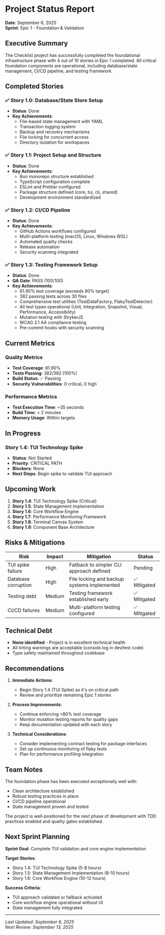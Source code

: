 # Project Status Report

**Date**: September 6, 2025  
**Sprint**: Epic 1 - Foundation & Validation

## Executive Summary

The Checklist project has successfully completed the foundational infrastructure phase with 4 out of 10 stories in Epic 1 completed. All critical foundation components are operational, including database/state management, CI/CD pipeline, and testing framework.

## Completed Stories

### ✅ Story 1.0: Database/State Store Setup
- **Status**: Done
- **Key Achievements**:
  - File-based state management with YAML
  - Transaction logging system
  - Backup and recovery mechanisms
  - File locking for concurrent access
  - Directory isolation for workspaces

### ✅ Story 1.1: Project Setup and Structure
- **Status**: Done
- **Key Achievements**:
  - Bun monorepo structure established
  - TypeScript configuration complete
  - ESLint and Prettier configured
  - Package structure defined (core, tui, cli, shared)
  - Development environment standardized

### ✅ Story 1.2: CI/CD Pipeline
- **Status**: Done
- **Key Achievements**:
  - GitHub Actions workflows configured
  - Multi-platform testing (macOS, Linux, Windows WSL)
  - Automated quality checks
  - Release automation
  - Security scanning integrated

### ✅ Story 1.3: Testing Framework Setup
- **Status**: Done
- **QA Gate**: PASS (100/100)
- **Key Achievements**:
  - 81.90% test coverage (exceeds 80% target)
  - 382 passing tests across 30 files
  - Comprehensive test utilities (TestDataFactory, FlakyTestDetector)
  - All test types operational (Unit, Integration, Snapshot, Visual, Performance, Accessibility)
  - Mutation testing with StrykerJS
  - WCAG 2.1 AA compliance testing
  - Pre-commit hooks with security scanning

## Current Metrics

### Quality Metrics
- **Test Coverage**: 81.90%
- **Tests Passing**: 382/382 (100%)
- **Build Status**: ✅ Passing
- **Security Vulnerabilities**: 0 critical, 0 high

### Performance Metrics
- **Test Execution Time**: ~35 seconds
- **Build Time**: < 2 minutes
- **Memory Usage**: Within targets

## In Progress

### Story 1.4: TUI Technology Spike
- **Status**: Not Started
- **Priority**: CRITICAL PATH
- **Blockers**: None
- **Next Steps**: Begin spike to validate TUI approach

## Upcoming Work

1. **Story 1.4**: TUI Technology Spike (Critical)
2. **Story 1.5**: State Management Implementation
3. **Story 1.6**: Core Workflow Engine
4. **Story 1.7**: Performance Monitoring Framework
5. **Story 1.8**: Terminal Canvas System
6. **Story 1.9**: Component Base Architecture

## Risks & Mitigations

| Risk | Impact | Mitigation | Status |
|------|--------|------------|--------|
| TUI spike failure | High | Fallback to simpler CLI approach defined | Pending |
| Database corruption | High | File locking and backup systems implemented | ✅ Mitigated |
| Testing debt | Medium | Testing framework established early | ✅ Mitigated |
| CI/CD failures | Medium | Multi-platform testing configured | ✅ Mitigated |

## Technical Debt

- **None identified** - Project is in excellent technical health
- All linting warnings are acceptable (console.log in dev/test code)
- Type safety maintained throughout codebase

## Recommendations

1. **Immediate Actions**:
   - Begin Story 1.4 (TUI Spike) as it's on critical path
   - Review and prioritize remaining Epic 1 stories

2. **Process Improvements**:
   - Continue enforcing >80% test coverage
   - Monitor mutation testing reports for quality gaps
   - Keep documentation updated with each story

3. **Technical Considerations**:
   - Consider implementing contract testing for package interfaces
   - Set up continuous monitoring of flaky tests
   - Plan for performance profiling integration

## Team Notes

The foundation phase has been executed exceptionally well with:
- Clean architecture established
- Robust testing practices in place
- CI/CD pipeline operational
- State management proven and tested

The project is well-positioned for the next phase of development with TDD practices enabled and quality gates established.

## Next Sprint Planning

**Sprint Goal**: Complete TUI validation and core engine implementation

**Target Stories**:
- Story 1.4: TUI Technology Spike (5-8 hours)
- Story 1.5: State Management Implementation (8-10 hours)
- Story 1.6: Core Workflow Engine (10-12 hours)

**Success Criteria**:
- TUI approach validated or fallback activated
- Core workflow engine operational without UI
- State management fully integrated

---

*Last Updated: September 6, 2025*  
*Next Review: September 13, 2025*